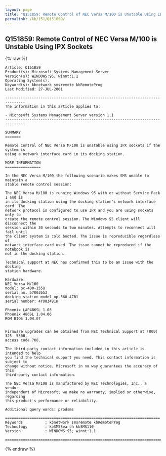 ```yaml
---
layout: page
title: "Q151859: Remote Control of NEC Versa M/100 is Unstable Using IPX Sockets"
permalink: /kb/151/Q151859/
---
```


## Q151859: Remote Control of NEC Versa M/100 is Unstable Using IPX Sockets

{% raw %}

	Article: Q151859
	Product(s): Microsoft Systems Management Server
	Version(s): WINDOWS:95; winnt:1.1
	Operating System(s): 
	Keyword(s): kbnetwork smsremote kbRemoteProg
	Last Modified: 27-JUL-2001
	
	-------------------------------------------------------------------------------
	The information in this article applies to:
	
	- Microsoft Systems Management Server version 1.1 
	-------------------------------------------------------------------------------
	
	SUMMARY
	=======
	
	Remote Control of NEC Versa M/100 is unstable using IPX sockets if the system is
	using a network interface card in its docking station.
	
	MORE INFORMATION
	================
	
	In the NEC Versa M/100 the following scenario makes SMS unable to maintain a
	stable remote control session:
	
	The NEC Versa M/100 is running Windows 95 with or without Service Pack 1 and is
	in its docking station using the docking station's network interface card. The
	network protocol is configured to use IPX and you are using sockets only to
	create the remote control session. The Windows 95 client will disconnect the
	session within 30 seconds to two minutes. Attempts to reconnect will fail until
	the client system is cold booted. The issue is reproducible regardless of
	network interface card used. The issue cannot be reproduced if the notebook is
	not in the docking station.
	
	Technical support at NEC has confirmed this to be an issue with the docking
	station hardware.
	
	Hardware:
	NEC Versa M/100
	model: pc-480-1558
	serial no. 57003653
	docking station model op-560-4701
	serial number: 4Y003491H
	
	Phoenix LAP486SL 1.03
	Phoenix 486SL 1.04.06
	ROM BIOS 1.04.07
	
	
	Firmware upgrades can be obtained from NEC Technical Support at (800) 325- 5500,
	access code 700.
	
	The third-party contact information included in this article is intended to help
	you find the technical support you need. This contact information is subject to
	change without notice. Microsoft in no way guarantees the accuracy of this
	third-party contact information.
	
	The NEC Versa M/100 is manufactured by NEC Technologies, Inc., a vendor
	independent of Microsoft; we make no warranty, implied or otherwise, regarding
	this product's performance or reliability.
	
	Additional query words: prodsms
	
	======================================================================
	Keywords          : kbnetwork smsremote kbRemoteProg 
	Technology        : kbSMSSearch kbSMS110
	Version           : WINDOWS:95; winnt:1.1
	
	=============================================================================
	

{% endraw %}
